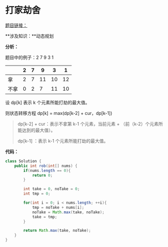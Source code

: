 # 打家劫舍

[题目链接：](https://leetcode-cn.com/problems/house-robber/)

**涉及知识：**动态规划

**分析：**

题目中的例子：2 7 9 3 1

|      | 2    | 7    | 9    | 3    | 1    |
| ---- | ---- | ---- | ---- | ---- | ---- |
| 拿   | 2    | 7    | 11   | 10   | 12   |
| 不拿 | 0    | 2    | 7    | 11   | 10   |

设 dp[k] 表示 k 个元素所能打劫的最大值。

则状态转移方程 dp[k] = max(dp[k-2] + cur，dp[k-1])

> dp[k-2] + cur：表示不拿第 k-1 个元素，当前元素 + （前（k-2）个元素所能达到的最大值）。
>
> dp[k-1] ：表示 k-1 个元素所能打劫的最大值。

**代码：**

~~~java
class Solution {
    public int rob(int[] nums) {
        if(nums.length == 0){
            return 0;
        }

        int take = 0, noTake = 0;
        int tmp = 0;

        for(int i = 0; i < nums.length; ++i){
            tmp = noTake + nums[i];
            noTake = Math.max(take, noTake);
            take = tmp;
        }

        return Math.max(take, noTake);
    }
}
~~~

